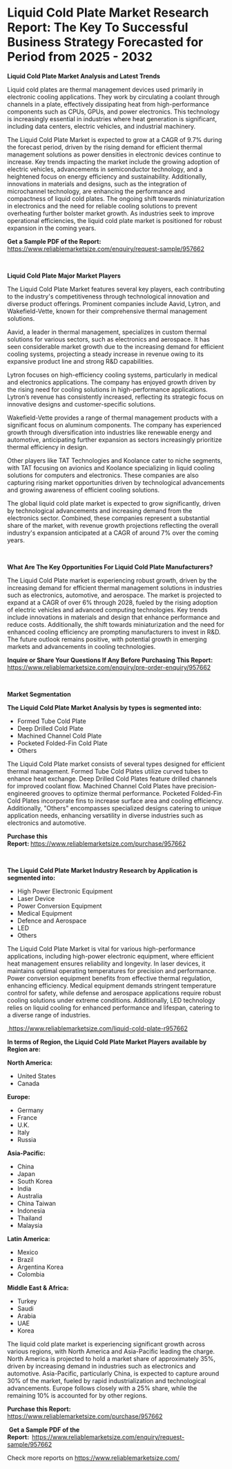 <p><h1>Liquid Cold Plate Market Research Report: The Key To Successful Business Strategy Forecasted for Period from 2025 - 2032</h1></p><p><strong>Liquid Cold Plate Market Analysis and Latest Trends</strong></p>
<p><p>Liquid cold plates are thermal management devices used primarily in electronic cooling applications. They work by circulating a coolant through channels in a plate, effectively dissipating heat from high-performance components such as CPUs, GPUs, and power electronics. This technology is increasingly essential in industries where heat generation is significant, including data centers, electric vehicles, and industrial machinery.</p><p>The Liquid Cold Plate Market is expected to grow at a CAGR of 9.7% during the forecast period, driven by the rising demand for efficient thermal management solutions as power densities in electronic devices continue to increase. Key trends impacting the market include the growing adoption of electric vehicles, advancements in semiconductor technology, and a heightened focus on energy efficiency and sustainability. Additionally, innovations in materials and designs, such as the integration of microchannel technology, are enhancing the performance and compactness of liquid cold plates. The ongoing shift towards miniaturization in electronics and the need for reliable cooling solutions to prevent overheating further bolster market growth. As industries seek to improve operational efficiencies, the liquid cold plate market is positioned for robust expansion in the coming years.</p></p>
<p><strong>Get a Sample PDF of the Report:&nbsp;</strong> <a href="https://www.reliablemarketsize.com/enquiry/request-sample/957662?utm_campaign=2450&utm_medium=2&utm_source=Github&utm_content=ia&utm_term=10042025&utm_id=liquid-cold-plate">https://www.reliablemarketsize.com/enquiry/request-sample/957662</a></p>
<p>&nbsp;</p>
<p><strong>Liquid Cold Plate Major Market Players</strong></p>
<p><p>The Liquid Cold Plate Market features several key players, each contributing to the industry's competitiveness through technological innovation and diverse product offerings. Prominent companies include Aavid, Lytron, and Wakefield-Vette, known for their comprehensive thermal management solutions.</p><p>Aavid, a leader in thermal management, specializes in custom thermal solutions for various sectors, such as electronics and aerospace. It has seen considerable market growth due to the increasing demand for efficient cooling systems, projecting a steady increase in revenue owing to its expansive product line and strong R&D capabilities.</p><p>Lytron focuses on high-efficiency cooling systems, particularly in medical and electronics applications. The company has enjoyed growth driven by the rising need for cooling solutions in high-performance applications. Lytron’s revenue has consistently increased, reflecting its strategic focus on innovative designs and customer-specific solutions.</p><p>Wakefield-Vette provides a range of thermal management products with a significant focus on aluminum components. The company has experienced growth through diversification into industries like renewable energy and automotive, anticipating further expansion as sectors increasingly prioritize thermal efficiency in design.</p><p>Other players like TAT Technologies and Koolance cater to niche segments, with TAT focusing on avionics and Koolance specializing in liquid cooling solutions for computers and electronics. These companies are also capturing rising market opportunities driven by technological advancements and growing awareness of efficient cooling solutions.</p><p>The global liquid cold plate market is expected to grow significantly, driven by technological advancements and increasing demand from the electronics sector. Combined, these companies represent a substantial share of the market, with revenue growth projections reflecting the overall industry's expansion anticipated at a CAGR of around 7% over the coming years.</p></p>
<p>&nbsp;</p>
<p><strong>What Are The Key Opportunities For Liquid Cold Plate Manufacturers?</strong></p>
<p><p>The Liquid Cold Plate market is experiencing robust growth, driven by the increasing demand for efficient thermal management solutions in industries such as electronics, automotive, and aerospace. The market is projected to expand at a CAGR of over 6% through 2028, fueled by the rising adoption of electric vehicles and advanced computing technologies. Key trends include innovations in materials and design that enhance performance and reduce costs. Additionally, the shift towards miniaturization and the need for enhanced cooling efficiency are prompting manufacturers to invest in R&D. The future outlook remains positive, with potential growth in emerging markets and advancements in cooling technologies.</p></p>
<p><strong>Inquire or Share Your Questions If Any Before Purchasing This Report:</strong> <a href="https://www.reliablemarketsize.com/enquiry/pre-order-enquiry/957662?utm_campaign=2450&utm_medium=2&utm_source=Github&utm_content=ia&utm_term=10042025&utm_id=liquid-cold-plate">https://www.reliablemarketsize.com/enquiry/pre-order-enquiry/957662</a></p>
<p>&nbsp;</p>
<p><strong>Market Segmentation</strong></p>
<p><strong>The Liquid Cold Plate Market Analysis by types is segmented into:</strong></p>
<p><ul><li>Formed Tube Cold Plate</li><li>Deep Drilled Cold Plate</li><li>Machined Channel Cold Plate</li><li>Pocketed Folded-Fin Cold Plate</li><li>Others</li></ul></p>
<p><p>The Liquid Cold Plate market consists of several types designed for efficient thermal management. Formed Tube Cold Plates utilize curved tubes to enhance heat exchange. Deep Drilled Cold Plates feature drilled channels for improved coolant flow. Machined Channel Cold Plates have precision-engineered grooves to optimize thermal performance. Pocketed Folded-Fin Cold Plates incorporate fins to increase surface area and cooling efficiency. Additionally, "Others" encompasses specialized designs catering to unique application needs, enhancing versatility in diverse industries such as electronics and automotive.</p></p>
<p><strong>Purchase this Report:&nbsp;</strong><a href="https://www.reliablemarketsize.com/purchase/957662?utm_campaign=2450&utm_medium=2&utm_source=Github&utm_content=ia&utm_term=10042025&utm_id=liquid-cold-plate">https://www.reliablemarketsize.com/purchase/957662</a></p>
<p>&nbsp;</p>
<p><strong>The Liquid Cold Plate Market Industry Research by Application is segmented into:</strong></p>
<p><ul><li>High Power Electronic Equipment</li><li>Laser Device</li><li>Power Conversion Equipment</li><li>Medical Equipment</li><li>Defence and Aerospace</li><li>LED</li><li>Others</li></ul></p>
<p><p>The Liquid Cold Plate Market is vital for various high-performance applications, including high-power electronic equipment, where efficient heat management ensures reliability and longevity. In laser devices, it maintains optimal operating temperatures for precision and performance. Power conversion equipment benefits from effective thermal regulation, enhancing efficiency. Medical equipment demands stringent temperature control for safety, while defense and aerospace applications require robust cooling solutions under extreme conditions. Additionally, LED technology relies on liquid cooling for enhanced performance and lifespan, catering to a diverse range of industries.</p></p>
<p><a href="https://www.reliablemarketsize.com/liquid-cold-plate-r957662?utm_campaign=2450&utm_medium=2&utm_source=Github&utm_content=ia&utm_term=10042025&utm_id=liquid-cold-plate">&nbsp;https://www.reliablemarketsize.com/liquid-cold-plate-r957662</a></p>
<p><strong>In terms of Region, the Liquid Cold Plate Market Players available by Region are:</strong></p>
<p>
    <p> <strong> North America: </strong>
        <ul>
            <li>United States</li>
            <li>Canada</li>
        </ul>
        </p> 
    <p> <strong> Europe: </strong>
        <ul>
            <li>Germany</li>
            <li>France</li>
            <li>U.K.</li>
            <li>Italy</li>
            <li>Russia</li>
        </ul>
        </p> 
    <p> <strong> Asia-Pacific: </strong>
        <ul>
            <li>China</li>
            <li>Japan</li>
            <li>South Korea</li>
            <li>India</li>
            <li>Australia</li>
            <li>China Taiwan</li>
            <li>Indonesia</li>
            <li>Thailand</li>
            <li>Malaysia</li>
        </ul>
        </p> 
    <p> <strong> Latin America: </strong>
        <ul>
            <li>Mexico</li>
            <li>Brazil</li>
            <li>Argentina Korea</li>
            <li>Colombia</li>
        </ul>
        </p> 
    <p> <strong> Middle East & Africa: </strong>
        <ul>
            <li>Turkey</li>
            <li>Saudi</li>
            <li>Arabia</li>
            <li>UAE</li>
            <li>Korea</li>
        </ul>
    </p>
    </p>
<p><p>The liquid cold plate market is experiencing significant growth across various regions, with North America and Asia-Pacific leading the charge. North America is projected to hold a market share of approximately 35%, driven by increasing demand in industries such as electronics and automotive. Asia-Pacific, particularly China, is expected to capture around 30% of the market, fueled by rapid industrialization and technological advancements. Europe follows closely with a 25% share, while the remaining 10% is accounted for by other regions.</p></p>
<p><strong>Purchase this Report: </strong><a href="https://www.reliablemarketsize.com/purchase/957662?utm_campaign=2450&utm_medium=2&utm_source=Github&utm_content=ia&utm_term=10042025&utm_id=liquid-cold-plate">https://www.reliablemarketsize.com/purchase/957662</a></p>
<p>&nbsp;<strong>Get a Sample PDF of the Report:&nbsp;&nbsp;</strong><a href="https://www.reliablemarketsize.com/enquiry/request-sample/957662?utm_campaign=2450&utm_medium=2&utm_source=Github&utm_content=ia&utm_term=10042025&utm_id=liquid-cold-plate">https://www.reliablemarketsize.com/enquiry/request-sample/957662</a></p>
<p><strong></strong></p>
<p>Check more reports on <a href="https://www.reliablemarketsize.com/?utm_campaign=2450&utm_medium=2&utm_source=Github&utm_content=ia&utm_term=10042025&utm_id=liquid-cold-plate">https://www.reliablemarketsize.com/</a></p>
